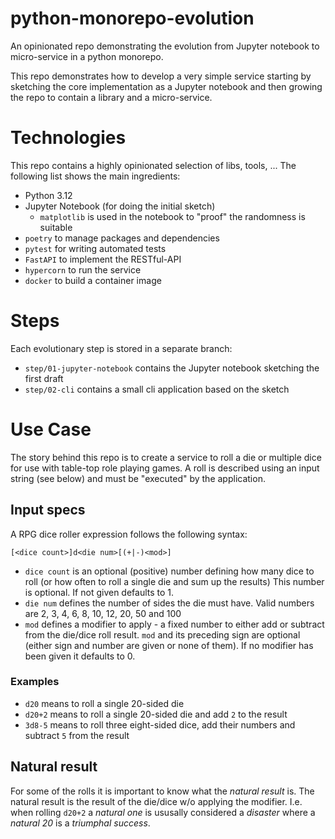 # python-monorepo-evolution

An opinionated repo demonstrating the evolution from Jupyter notebook to
micro-service in a python monorepo.

This repo demonstrates how to develop a very simple service starting by sketching
the core implementation as a Jupyter notebook and then growing the repo to contain
a library and a micro-service.

# Technologies

This repo contains a highly opinionated selection of libs, tools, ... The following
list shows the main ingredients:

* Python 3.12
* Jupyter Notebook (for doing the initial sketch)
  * `matplotlib` is used in the notebook to "proof" the randomness is suitable
* `poetry` to manage packages and dependencies
* `pytest` for writing automated tests
* `FastAPI` to implement the RESTful-API
* `hypercorn` to run the service
* `docker` to build a container image

# Steps

Each evolutionary step is stored in a separate branch:

* `step/01-jupyter-notebook` contains the Jupyter notebook sketching the first
  draft
* `step/02-cli` contains a small cli application based on the sketch

# Use Case

The story behind this repo is to create a service to roll a die or multiple dice
for use with table-top role playing games. A roll is described using an input
string (see below) and must be "executed" by the application.

## Input specs

A RPG dice roller expression follows the following syntax:

```
[<dice count>]d<die num>[(+|-)<mod>]
```

* `dice count` is an optional (positive) number defining how many dice to roll (or how often to roll a single die and sum up the results)
  This number is optional. If not given defaults to 1.
* `die num` defines the number of sides the die must have. Valid numbers are 2, 3, 4, 6, 8, 10, 12, 20, 50 and 100
* `mod` defines a modifier to apply - a fixed number to either add or subtract from the die/dice roll result.
  `mod` and its preceding sign are optional (either sign and number are given or none of them). If no modifier has been given it defaults to 0.

### Examples

* `d20` means to roll a single 20-sided die
* `d20+2` means to roll a single 20-sided die and add `2` to the result
* `3d8-5` means to roll three eight-sided dice, add their numbers and subtract `5` from the result

## Natural result

For some of the rolls it is important to know what the _natural result_ is. The natural result is the result of the die/dice w/o applying the modifier.
I.e. when rolling `d20+2` a _natural one_ is ususally considered a _disaster_ where a _natural 20_ is a _triumphal success_.

